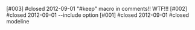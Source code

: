 [#003]       #closed 2012-09-01 "#keep" macro in comments!! WTF!!!
[#002]       #closed 2012-09-01 --include option
[#001]       #closed 2012-09-01 #closed modeline
